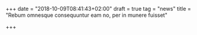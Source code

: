 +++
date = "2018-10-09T08:41:43+02:00"
draft = true
tag = "news"
title = "Rebum omnesque consequuntur eam no, per in munere fuisset"

+++
